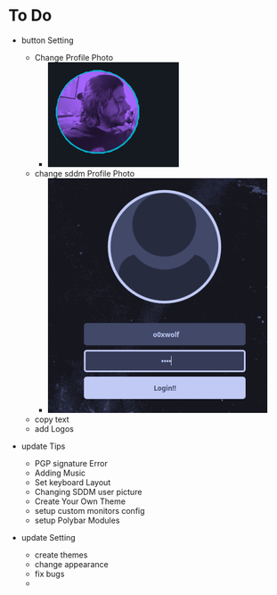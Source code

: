 # To Do
- button Setting
  - Change Profile Photo
    - ![](./imgs/Profile.png)
  - change sddm Profile Photo
    - ![](./imgs/sddm-Profile.png)
  - copy text
  - add Logos
  
- update Tips
  - PGP signature Error
  - Adding Music
  - Set keyboard Layout
  - Changing SDDM user picture
  - Create Your Own Theme
  - setup custom monitors config
  - setup Polybar Modules
  
- update Setting
  - create themes
  - change appearance
  - fix bugs
  - 